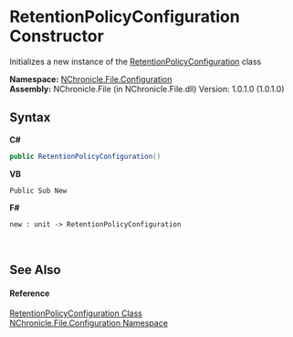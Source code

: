 # RetentionPolicyConfiguration Constructor 
 

Initializes a new instance of the <a href="T_NChronicle_File_Configuration_RetentionPolicyConfiguration.md">RetentionPolicyConfiguration</a> class

**Namespace:**&nbsp;<a href="N_NChronicle_File_Configuration.md">NChronicle.File.Configuration</a><br />**Assembly:**&nbsp;NChronicle.File (in NChronicle.File.dll) Version: 1.0.1.0 (1.0.1.0)

## Syntax

**C#**<br />
``` C#
public RetentionPolicyConfiguration()
```

**VB**<br />
``` VB
Public Sub New
```

**F#**<br />
``` F#
new : unit -> RetentionPolicyConfiguration
```

<br />

## See Also


#### Reference
<a href="T_NChronicle_File_Configuration_RetentionPolicyConfiguration.md">RetentionPolicyConfiguration Class</a><br /><a href="N_NChronicle_File_Configuration.md">NChronicle.File.Configuration Namespace</a><br />
